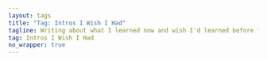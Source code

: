 ```yaml
---
layout: tags
title: "Tag: Intros I Wish I Had"
tagline: Writing about what I learned now and wish I'd learned before for others
tag: Intros I Wish I Had
no_wrapper: true
---
```

